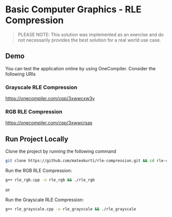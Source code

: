 # Basic Computer Graphics - RLE Compression
> PLEASE NOTE: This solution was implemented as an exercise and do not necessarily provides the best solution for a real world use case.

## Demo

You can test the application online by using OneCompiler. Consider the following URIs

### Grayscale RLE Compression
https://onecompiler.com/cpp/3xwwcxw3y

### RGB RLE Compression
https://onecompiler.com/cpp/3xwwcrsas

## Run Project Locally
Clone the project by running the following command
```bash
git clone https://github.com/mateokurti/rle-compression.git && cd rle-compression
```

Run the RGB RLE Compression:
```bash
g++ rle_rgb.cpp -o rle_rgb && ./rle_rgb
```

or

Run the Grayscale RLE Compression:
```bash
g++ rle_grayscale.cpp -o rle_grayscale && ./rle_grayscale
```

